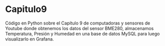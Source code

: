 # Capitulo9
Código en Python sobre el Capítulo 9 de computadoras y sensores de Youtube donde obtenemos los datos del sensor BME280, almacenamos Temperatura, Presión y 
Humedad en una base de datos MySQL para luego visualizarlo en Grafana.
